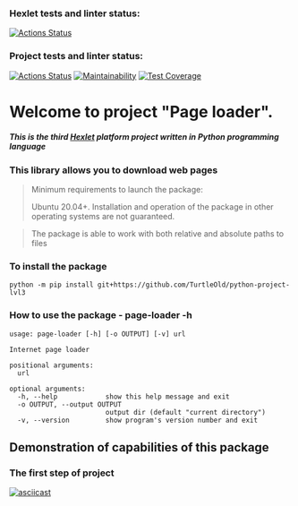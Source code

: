 ### Hexlet tests and linter status:

[![Actions Status](https://github.com/TurtleOld/python-project-lvl3/workflows/hexlet-check/badge.svg)](https://github.com/TurtleOld/python-project-lvl3/actions)

### Project tests and linter status:

[![Actions Status](https://github.com/TurtleOld/python-project-lvl3/workflows/page-loader/badge.svg)](https://github.com/TurtleOld/python-project-lvl3/actions)
[![Maintainability](https://api.codeclimate.com/v1/badges/28e202a8b1e8a675b74c/maintainability)](https://codeclimate.com/github/TurtleOld/python-project-lvl3/maintainability)
[![Test Coverage](https://api.codeclimate.com/v1/badges/28e202a8b1e8a675b74c/test_coverage)](https://codeclimate.com/github/TurtleOld/python-project-lvl3/test_coverage)

# Welcome to project "Page loader".

##### _This is the third [Hexlet](https://ru.hexlet.io) platform project written in Python programming language_

### This library allows you to download web pages

> Minimum requirements to launch the package:
>
> Ubuntu 20.04+. Installation and operation of the package in other operating systems are not guaranteed.

> The package is able to work with both relative and absolute paths to files

### To install the package

    python -m pip install git+https://github.com/TurtleOld/python-project-lvl3

### How to use the package - page-loader -h

    usage: page-loader [-h] [-o OUTPUT] [-v] url
    
    Internet page loader
    
    positional arguments:
      url
    
    optional arguments:
      -h, --help            show this help message and exit
      -o OUTPUT, --output OUTPUT
                            output dir (default "current directory")
      -v, --version         show program's version number and exit

## Demonstration of capabilities of this package

### The first step of project

[![asciicast](https://asciinema.org/a/463676.svg)](https://asciinema.org/a/463676)